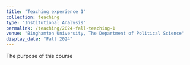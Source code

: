 ```yaml
---
title: "Teaching experience 1"
collection: teaching
type: "Institutional Analysis"
permalink: /teaching/2024-fall-teaching-1
venue: "Binghamton University, The Department of Political Science"
display_date: "Fall 2024"
---
```


The purpose of this course

